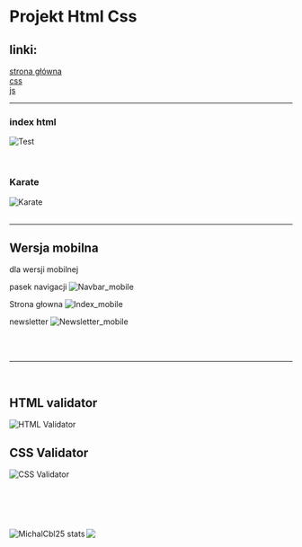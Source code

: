 # Projekt Html Css

## linki:

[strona główna](https://michalcbl25.github.io/Projekt/Index.html)<br/>
[css](https://michalcbl25.github.io/Projekt/style/styleNav.css)<br/>
[js](https://michalcbl25.github.io/Projekt/script/menu.js)<br/>

---

### index html

![Test](https://github.com/MichalCbl25/Projekt/blob/master/screenshot/Web_1.png)

<br />

### Karate

![Karate](https://github.com/MichalCbl25/Projekt/blob/master/screenshot/Karate.png)
<br/>
<br/>

---

## Wersja mobilna

dla wersji mobilnej

pasek navigacji
![Navbar_mobile](https://github.com/MichalCbl25/Projekt/blob/master/screenshot/Nav_mobile.jpg)

Strona głowna
![Index_mobile](https://github.com/MichalCbl25/Projekt/blob/master/screenshot/Index_mobile.jpg)

newsletter
![Newsletter_mobile](https://github.com/MichalCbl25/Projekt/blob/master/screenshot/Newsletter_mobile.jpg)

<br/>
<br/>

---

<br/>

## HTML validator

![HTML Validator](https://github.com/MichalCbl25/Projekt/blob/master/screenshot/Html_val.png)

## CSS Validator

![CSS Validator](https://github.com/MichalCbl25/Projekt/blob/master/screenshot/CSS_Val.png)

## <br />

<br />

 <img align="left" alt="MichalCbl25 stats" src="https://github-readme-stats.vercel.app/api?username=MichalCbl25&show_icons=true&hide_border=true" />
<img src="https://github-readme-stats.vercel.app/api/top-langs/?username=MichalCbl25&layout=compact" />
